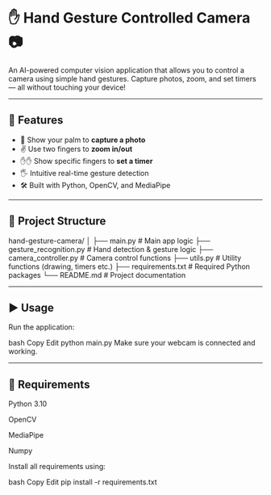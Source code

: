 # ✋ Hand Gesture Controlled Camera 📷

An AI-powered computer vision application that allows you to control a camera using simple hand gestures. Capture photos, zoom, and set timers — all without touching your device!

---

## 🚀 Features

- 🤚 Show your palm to **capture a photo**
- ✌️ Use two fingers to **zoom in/out**
- ✋✋ Show specific fingers to **set a timer**
- 🖐️ Intuitive real-time gesture detection
- 🛠️ Built with Python, OpenCV, and MediaPipe

---

## 📁 Project Structure

hand-gesture-camera/
│
├── main.py # Main app logic
├── gesture_recognition.py # Hand detection & gesture logic
├── camera_controller.py # Camera control functions
├── utils.py # Utility functions (drawing, timers etc.)
├── requirements.txt # Required Python packages
└── README.md # Project documentation

---

## ▶️ Usage

Run the application:

bash
Copy
Edit
python main.py
Make sure your webcam is connected and working.

---

## 🧰 Requirements
Python 3.10

OpenCV

MediaPipe

Numpy

Install all requirements using:

bash
Copy
Edit
pip install -r requirements.txt

